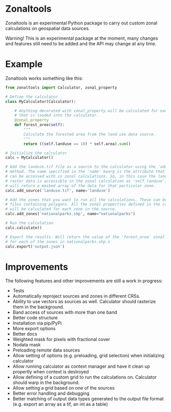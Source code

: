 # Zonaltools

Zonaltools is an experimental Python package to carry out custom zonal 
calculations on geospatial data sources.

Warning! This is an experimental package at the moment, many changes and 
features still need to be added and the API may change at any time.

# Example

Zonaltools works something like this:


```python
from zonaltools import Calculator, zonal_property

# Define the calculator
class MyCalculator(Calculator):

    # Anything decorated with zonal_property will be calculated for each zone
    # that is loaded into the calculator.
    @zonal_property
    def forest_area(self):
        """
        Calculate the forested area from the land use data source.
        """
        return ((self.landuse == 10) * self.area).sum()

# Initialize the calculator
calc = MyCalculator()

# Add the landuse.tif file as a source to the calculator using the 'add_source'
# method. The name specified in the 'name' kwarg is the attribute that the layer 
# can be accessed with in zonal calculations. So, in this case the landuse 
# raster data is accessible in the zonal calculation as 'self.landuse', which 
# will return a masked array of the data for that particular zone.
calc.add_source('landuse.tif', name='landuse')

# Add the zones that you want to run all the calculations. These can be vector
# files containing polygons. All the zonal properties defined in the calculator
# will be calculated for each zone in the source.
calc.add_zones('nationalparks.shp', name="nationalparks")

# Run the calculation
calc.calculate()

# Export the results. Will return the value of the 'forest_area' zonal property
# for each of the zones in nationalparks.shp.s
calc.export('output.json')

```

# Improvements

The following features and other improvements are still a work in progress:

* Tests
* Automatically reproject sources and zones in different CRSs.
* Ability to use vectors as sources as well. Calculator should rasterize them in the background.
* Band access of sources with more than one band
* Better code structure
* Installation via pip/PyPi
* More export options
* Better docs
* Weighted mask for pixels with fractional cover
* Nodata mask
* Preloading remote data sources
* Allow setting of options (e.g. preloading, grid selection) when initializing calculator
* Allow running calculator as context manager and have it clean up propertly when context is destroyed
* Allow defining of a custom grid to run the calculations on. Calculator should warp in the background.
* Allow setting a grid based on one of the sources
* Better error handling and debugging
* Better matching of output data types generated to the output file format (e.g. export an array as a tif, an int as a table)
